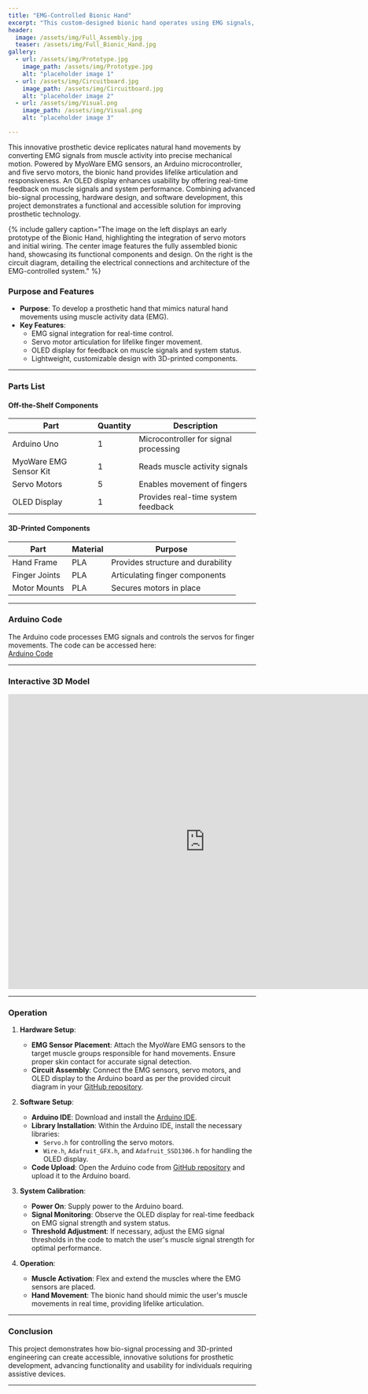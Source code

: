 ```yaml
---
title: "EMG-Controlled Bionic Hand"
excerpt: "This custom-designed bionic hand operates using EMG signals, combining precision engineering and innovative bio-signal processing for enhanced prosthetic functionality."
header:
  image: /assets/img/Full_Assembly.jpg
  teaser: /assets/img/Full_Bionic_Hand.jpg
gallery:
  - url: /assets/img/Prototype.jpg
    image_path: /assets/img/Prototype.jpg
    alt: "placeholder image 1"
  - url: /assets/img/Circuitboard.jpg
    image_path: /assets/img/Circuitboard.jpg
    alt: "placeholder image 2"
  - url: /assets/img/Visual.png
    image_path: /assets/img/Visual.png
    alt: "placeholder image 3"

---
```


This innovative prosthetic device replicates natural hand movements by converting EMG signals from muscle activity into precise mechanical motion. Powered by MyoWare EMG sensors, an Arduino microcontroller, and five servo motors, the bionic hand provides lifelike articulation and responsiveness. An OLED display enhances usability by offering real-time feedback on muscle signals and system performance. Combining advanced bio-signal processing, hardware design, and software development, this project demonstrates a functional and accessible solution for improving prosthetic technology.

{% include gallery caption="The image on the left displays an early prototype of the Bionic Hand, highlighting the integration of servo motors and initial wiring. The center image features the fully assembled bionic hand, showcasing its functional components and design. On the right is the circuit diagram, detailing the electrical connections and architecture of the EMG-controlled system." %}

### Purpose and Features
- **Purpose**: To develop a prosthetic hand that mimics natural hand movements using muscle activity data (EMG).
- **Key Features**:
  - EMG signal integration for real-time control.
  - Servo motor articulation for lifelike finger movement.
  - OLED display for feedback on muscle signals and system status.
  - Lightweight, customizable design with 3D-printed components.

---

### Parts List

#### Off-the-Shelf Components

| **Part**               | **Quantity** | **Description**                       |
|-------------------------|--------------|---------------------------------------|
| Arduino Uno            | 1            | Microcontroller for signal processing |
| MyoWare EMG Sensor Kit | 1            | Reads muscle activity signals         |
| Servo Motors           | 5            | Enables movement of fingers           |
| OLED Display           | 1            | Provides real-time system feedback    |

#### 3D-Printed Components

| **Part**          | **Material** | **Purpose**                     |
|--------------------|--------------|---------------------------------|
| Hand Frame         | PLA          | Provides structure and durability |
| Finger Joints      | PLA          | Articulating finger components  |
| Motor Mounts       | PLA          | Secures motors in place         |

---

### Arduino Code
The Arduino code processes EMG signals and controls the servos for finger movements. The code can be accessed here:  
[Arduino Code](https://github.com/JKevin101/Bionic_Hand/blob/5ccf55b6d32624cabfeccd29a5afa77dec50e408/Bionic_Hand_Code/Bionic_Hand_Code.ino)

---

### Interactive 3D Model
<iframe src="https://myhub.autodesk360.com/ue2df0af5/shares/public/SH35dfcQT936092f0e437224cd558fdcdc2f?mode=embed" width="800" height="600" allowfullscreen="true" webkitallowfullscreen="true" mozallowfullscreen="true"  frameborder="0"></iframe>

---

### Operation

1. **Hardware Setup**:
   - **EMG Sensor Placement**: Attach the MyoWare EMG sensors to the target muscle groups responsible for hand movements. Ensure proper skin contact for accurate signal detection.
   - **Circuit Assembly**: Connect the EMG sensors, servo motors, and OLED display to the Arduino board as per the provided circuit diagram in your [GitHub repository](https://github.com/JKevin101/Bionic_Hand).

2. **Software Setup**:
   - **Arduino IDE**: Download and install the [Arduino IDE](https://www.arduino.cc/en/software/).
   - **Library Installation**: Within the Arduino IDE, install the necessary libraries:
     - `Servo.h` for controlling the servo motors.
     - `Wire.h`, `Adafruit_GFX.h`, and `Adafruit_SSD1306.h` for handling the OLED display.
   - **Code Upload**: Open the Arduino code from [GitHub repository](https://github.com/JKevin101/Bionic_Hand) and upload it to the Arduino board.

3. **System Calibration**:
   - **Power On**: Supply power to the Arduino board.
   - **Signal Monitoring**: Observe the OLED display for real-time feedback on EMG signal strength and system status.
   - **Threshold Adjustment**: If necessary, adjust the EMG signal thresholds in the code to match the user's muscle signal strength for optimal performance.

4. **Operation**:
   - **Muscle Activation**: Flex and extend the muscles where the EMG sensors are placed.
   - **Hand Movement**: The bionic hand should mimic the user's muscle movements in real time, providing lifelike articulation.

---

### Conclusion
This project demonstrates how bio-signal processing and 3D-printed engineering can create accessible, innovative solutions for prosthetic development, advancing functionality and usability for individuals requiring assistive devices.

---
